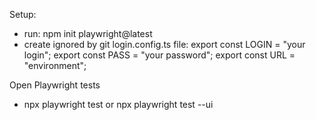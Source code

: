 
Setup:
- run: npm init playwright@latest
- create ignored by git login.config.ts file:
		export const LOGIN = "your login";
		export const PASS = "your password";
		export const URL = "environment";

Open Playwright tests
- npx playwright test or npx playwright test --ui